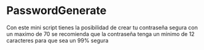 # PasswordGenerate
Con este mini script tienes la posibilidad de crear tu contraseña segura con un maximo de 70 se recomienda que la contraseña tenga un minimo de 12 caracteres para que sea un 99% segura
